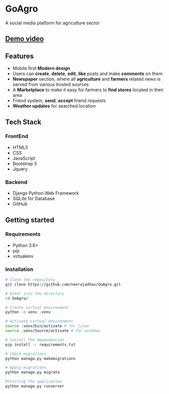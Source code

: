 
# GoAgro
A social media platform for agriculture sector 

## [Demo video](https://drive.google.com/file/d/1E-Zy4Zat2XYIHKrz0iaB9Ii77jSuSdsI/view?usp=sharing)

## Features 
 - Mobile first **Modern design**
 - Users can **create**, **delete**, **edit**, **like** posts and make **comments** on them
 - **Newspaper** section, where all **agriculture** and **farmers** related news is served from various trusted sources
 -  A **Marketplace** to make it easy for farmers to **find stores** located in their area
- Friend system, **send**, **accept** friend requests
- **Weather updates** for searched location
## Tech Stack

### FrontEnd
 - HTML5
 - CSS
 - JavaScript
 - Bootstrap 5
 - Jquery 

###  Backend

 - Django Python Web Framework
 - SQLite for Database
 - GitHub

## Getting started
###   Requirements
 - Python 3.6+
 - pip
 - virtualenv 

###  Installation
```bash
# Clone the repository
git clone https://github.com/neerajadhav/GoAgro.git

# Enter into the directory
cd GoAgro/

# Create virtual environment 
python -m venv .venv

# Activate virtual environment 
source .venv/bin/activate # for linux
source .venv/Source/activate # for windows

# Install the dependencies
pip install -r requirements.txt

# Check migrations.
python manage.py makemigrations

# Apply migrations.
python manage.py migrate

#Starting the application
python manage.py runserver
```
